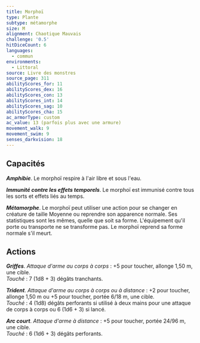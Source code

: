 ```yaml
---
title: Morphoï
type: Plante
subtype: métamorphe
size: M
alignment: Chaotique Mauvais
challenge: '0.5'
hitDiceCount: 6
languages:
  - commun
environments:
  - Littoral
source: Livre des monstres
source_page: 311
abilityScores_for: 11
abilityScores_dex: 16
abilityScores_con: 13
abilityScores_int: 14
abilityScores_sag: 10
abilityScores_cha: 15
ac_armorType: custom
ac_value: 13 (parfois plus avec une armure)
movement_walk: 9
movement_swim: 9
senses_darkvision: 18
---
```

## Capacités
_**Amphibie**_. Le morphoï respire à l'air libre et sous l'eau.

_**Immunité contre les effets temporels**_. Le morphoï est immunisé contre tous les sorts et effets liés au temps.

_**Métamorphe**_. Le morphoï peut utiliser une action pour se changer en créature de taille Moyenne ou reprendre son apparence normale. Ses statistiques sont les mêmes, quelle que soit sa forme. L'équipement qu'il porte ou transporte ne se transforme pas. Le morphoï reprend sa forme normale s'il meurt.

## Actions
_**Griffes**_. _Attaque d'arme au corps à corps_ : +5 pour toucher, allonge 1,50 m, une cible.  
_Touché_ : 7 (1d8 + 3) dégâts tranchants.

_**Trident**_. _Attaque d'arme au corps à corps ou à distance_ : +2 pour toucher, allonge 1,50 m ou +5 pour toucher, portée 6/18 m, une cible.  
_Touché_ : 4 (1d8) dégâts perforants si utilisé à deux mains pour une attaque de corps à corps ou 6 (1d6 + 3) si lancé.

_**Arc court**_. _Attaque d'arme à distance_ : +5 pour toucher, portée 24/96 m, une cible.  
_Touché_ : 6 (1d6 + 3) dégâts perforants.
